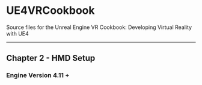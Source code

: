 # UE4VRCookbook
Source files for the Unreal Engine VR Cookbook: Developing Virtual Reality with UE4
***
## Chapter 2 - HMD Setup
### Engine Version 4.11 +
